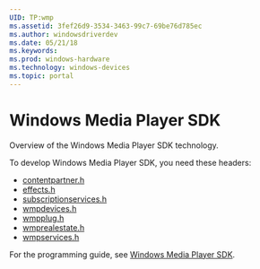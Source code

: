 ```yaml
---
UID: TP:wmp
ms.assetid: 3fef26d9-3534-3463-99c7-69be76d785ec
ms.author: windowsdriverdev
ms.date: 05/21/18
ms.keywords: 
ms.prod: windows-hardware
ms.technology: windows-devices
ms.topic: portal
---
```


# Windows Media Player SDK



Overview of the Windows Media Player SDK technology.

To develop Windows Media Player SDK, you need these headers:

 * [contentpartner.h](..\contentpartner\index.md)
 * [effects.h](..\effects\index.md)
 * [subscriptionservices.h](..\subscriptionservices\index.md)
 * [wmpdevices.h](..\wmpdevices\index.md)
 * [wmpplug.h](..\wmpplug\index.md)
 * [wmprealestate.h](..\wmprealestate\index.md)
 * [wmpservices.h](..\wmpservices\index.md)

For the programming guide, see [Windows Media Player SDK](https://review.docs.microsoft.com/en-us/win32-test/wmp).
